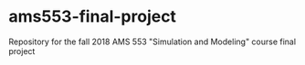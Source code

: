 # ams553-final-project
Repository for the fall 2018 AMS 553 "Simulation and Modeling" course final project
